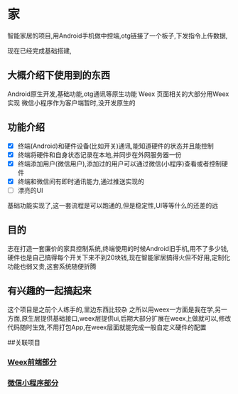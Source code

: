 # 家

智能家居的项目,用Android手机做中控端,otg链接了一个板子,下发指令上传数据,

现在已经完成基础搭建,

## 大概介绍下使用到的东西

Android原生开发,基础功能,otg通讯等原生功能
Weex 页面相关的大部分用Weex实现
微信小程序作为客户端暂时,没开发原生的

## 功能介绍

- [x] 终端(Android)和硬件设备(比如开关)通讯,能知道硬件的状态并且能控制
- [x] 终端将硬件和自身状态记录在本地,并同步在外网服务器一份
- [x] 终端添加用户(微信用户),添加过的用户可以通过微信(小程序)查看或者控制硬件
- [x] 终端和微信间有即时通讯能力,通过推送实现的
- [ ] 漂亮的UI

基础功能实现了,这一套流程是可以跑通的,但是稳定性,UI等等什么的还差的远



## 目的

志在打造一套廉价的家具控制系统,终端使用的时候Android旧手机,用不了多少钱,硬件也是自己搞得每个开关下来不到20块钱,现在智能家居搞得火但不好用,定制化功能也弱又贵,这套系统随便折腾

## 有兴趣的一起搞起来
这个项目是之前个人练手的,里边东西比较杂
之所以用weex一方面是我在学,另一方面,原生层提供基础接口,weex层提供ui,后期大部分扩展在weex上做就可以,修改代码随时生效,不用打包App,在weex层面就能完成一般自定义硬件的配置

##关联项目
### [Weex前端部分](https://github.com/xiaomochn/homevue)
### [微信小程序部分](https://github.com/xiaomochn/homewx)
